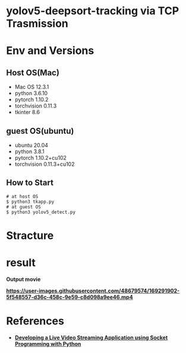 # yolov5-deepsort-tracking via TCP Trasmission

# Env and Versions

## Host OS(Mac)
- Mac OS 12.3.1
- python 3.6.10
- pytorch 1.10.2
- torchvision 0.11.3
- tkinter 8.6 

## guest OS(ubuntu)
- ubuntu 20.04
- python 3.8.1
- pytorch 1.10.2+cu102
- torchvision 0.11.3+cu102


## How to Start

```
# at host OS
$ python3 tkapp.py
# at guest OS
$ python3 yolov5_detect.py
```


# Stracture

# result
<b>Output movie<b>
  
https://user-images.githubusercontent.com/48679574/169291902-5f548557-d36c-458c-9e59-c8d098a9ee46.mp4

# References
- [Developing a Live Video Streaming Application using Socket Programming with Python](https://medium.com/nerd-for-tech/developing-a-live-video-streaming-application-using-socket-programming-with-python-6bc24e522f19)
